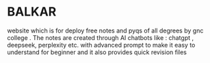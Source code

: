 # BALKAR
website which is for deploy free notes and pyqs of all degrees by gnc college . The notes are created through AI chatbots like : chatgpt , deepseek, perplexity etc. with advanced prompt to make it easy to understand for beginner and it also provides quick revision files
